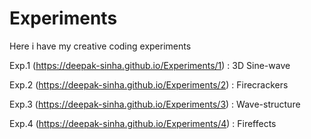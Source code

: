 # Experiments
Here i have my creative coding experiments

Exp.1 (https://deepak-sinha.github.io/Experiments/1) : 3D Sine-wave

Exp.2 (https://deepak-sinha.github.io/Experiments/2) : Firecrackers

Exp.3 (https://deepak-sinha.github.io/Experiments/3) : Wave-structure

Exp.4 (https://deepak-sinha.github.io/Experiments/4) : Fireffects

